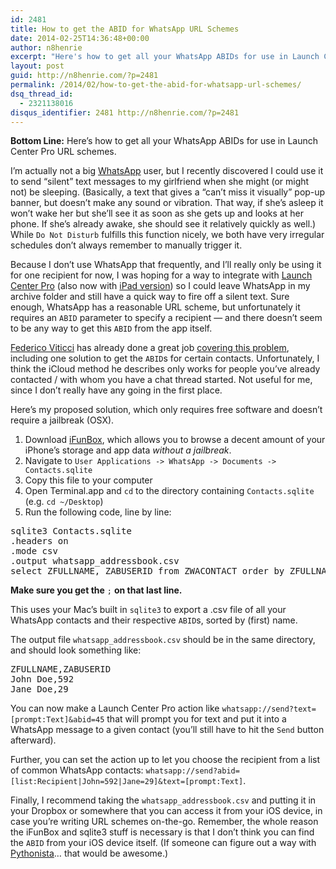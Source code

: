 ```yaml
---
id: 2481
title: How to get the ABID for WhatsApp URL Schemes
date: 2014-02-25T14:36:48+00:00
author: n8henrie
excerpt: "Here's how to get all your WhatsApp ABIDs for use in Launch Center Pro URL schemes."
layout: post
guid: http://n8henrie.com/?p=2481
permalink: /2014/02/how-to-get-the-abid-for-whatsapp-url-schemes/
dsq_thread_id:
  - 2321138016
disqus_identifier: 2481 http://n8henrie.com/?p=2481
---
```

**Bottom Line:** Here’s how to get all your WhatsApp ABIDs for use in Launch Center Pro URL schemes.<!--more-->

I’m actually not a big <a target="_blank" href="https://itunes.apple.com/us/app/whatsapp-messenger/id310633997?mt=8&at=10l5H6" title="WhatsApp Messenger">WhatsApp</a> user, but I recently discovered I could use it to send “silent” text messages to my girlfriend when she might (or might not) be sleeping. (Basically, a text that gives a “can’t miss it visually” pop-up banner, but doesn’t make any sound or vibration. That way, if she’s asleep it won’t wake her but she’ll see it as soon as she gets up and looks at her phone. If she’s already awake, she should see it relatively quickly as well.) While `Do Not Disturb` fulfills this function nicely, we both have very irregular schedules don’t always remember to manually trigger it.

Because I don’t use WhatsApp that frequently, and I’ll really only be using it for one recipient for now, I was hoping for a way to integrate with <a target="_blank" href="https://itunes.apple.com/us/app/launch-center-pro/id532016360?mt=8&at=10l5H6" title="Launch Center Pro for iPhone">Launch Center Pro</a> (also now with <a target="_blank" href="https://itunes.apple.com/us/app/launch-center-pro-for-ipad/id799664902?mt=8&uo=4&at=10l5H6" title="Launch Center Pro for iPad">iPad version</a>) so I could leave WhatsApp in my archive folder and still have a quick way to fire off a silent text. Sure enough, WhatsApp has a reasonable URL scheme, but unfortunately it requires an `ABID` parameter to specify a recipient — and there doesn’t seem to be any way to get this `ABID` from the app itself.

<a target="_blank" href="https://twitter.com/viticci">Federico Viticci</a> has already done a great job <a target="_blank" href="http://www.macstories.net/tutorials/use-whatsapps-url-scheme-with-drafts-launch-center-pro-or-a-bookmarklet/">covering this problem</a>, including one solution to get the `ABID`s for certain contacts. Unfortunately, I think the iCloud method he describes only works for people you’ve already contacted / with whom you have a chat thread started. Not useful for me, since I don’t really have any going in the first place.

Here’s my proposed solution, which only requires free software and doesn’t require a jailbreak (OSX).

  1. Download <a target="_blank" href="http://www.i-funbox.com/ifunboxmac/" title="iFunBox for Mac | File Manager, Browser, Explorer, Transferer ...">iFunBox</a>, which allows you to browse a decent amount of your iPhone’s storage and app data _without a jailbreak_.
  2. Navigate to `User Applications -> WhatsApp -> Documents -> Contacts.sqlite`
  3. Copy this file to your computer
  4. Open Terminal.app and `cd` to the directory containing `Contacts.sqlite` (e.g. `cd ~/Desktop`)
  5. Run the following code, line by line:

<pre>sqlite3 Contacts.sqlite
.headers on
.mode csv
.output whatsapp_addressbook.csv
select ZFULLNAME, ZABUSERID from ZWACONTACT order by ZFULLNAME;
</pre>

**Make sure you get the** `;` **on that last line.**

This uses your Mac’s built in `sqlite3` to export a .csv file of all your WhatsApp contacts and their respective `ABID`s, sorted by (first) name.

The output file `whatsapp_addressbook.csv` should be in the same directory, and should look something like: 

<pre>ZFULLNAME,ZABUSERID
John Doe,592
Jane Doe,29
</pre>

You can now make a Launch Center Pro action like `whatsapp://send?text=[prompt:Text]&abid=45` that will prompt you for text and put it into a WhatsApp message to a given contact (you’ll still have to hit the `Send` button afterward).

Further, you can set the action up to let you choose the recipient from a list of common WhatsApp contacts: `whatsapp://send?abid=[list:Recipient|John=592|Jane=29]&text=[prompt:Text]`.

Finally, I recommend taking the `whatsapp_addressbook.csv` and putting it in your Dropbox or somewhere that you can access it from your iOS device, in case you’re writing URL schemes on-the-go. Remember, the whole reason the iFunBox and sqlite3 stuff is necessary is that I don’t think you can find the `ABID` from your iOS device itself. (If someone can figure out a way with <a target="_blank" href="https://itunes.apple.com/us/app/pythonista/id528579881?mt=8&uo=4&at=10l5H6" title="Pythonista">Pythonista</a>… that would be awesome.)